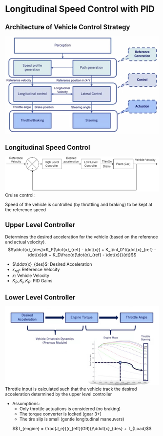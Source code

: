 # Longitudinal Speed Control with PID

## Architecture of Vehicle Control Strategy

![Architecture of Vehicle Control Strategy](./Architecture%20of%20Vehicle%20Control%20Strategy.jpg)

## Longitudinal Speed Control

![Longitudinal Control System](./Longitudinal%20Control%20System.png)
Cruise control:

Speed of the vehicle is controlled (by throttling and braking) to be kept at the reference speed

## Upper Level Controller

Determines the desired acceleration for the vehicle
(based on the reference and actual velocity).
$$\ddot{x}_{des}=K_P(\dot{x}_{ref} - \dot{x}) + K_I\int_0^t(\dot{x}_{ref} - \dot{x})dt + K_D\frac{d(\dot{x}_{ref} - \dot{x})}{dt}$$

* $\ddot{x}_{des}$: Desired Acceleration
* $\dot{x}_{ref}$: Reference Velocity
* $\dot{x}$: Vehicle Velocity
* $K_P, K_I, K_P$: PID Gains

## Lower Level Controller

![Lower Level Controller](./Lower%20Level%20Controller.jpg)
Throttle input is calculated such that the vehicle track the desired acceleration determined by the upper level controller

* Assumptions:
  * Only throttle actuations is considered (no braking)
  * The torque converter is locked (gear 3+)
  * The tire slip is small (gentle longitudinal maneuvers)

$$T_{engine} = \frac{J_e}{(r_{eff}(GR))}\ddot{x}_{des} + T_{Load}$$
